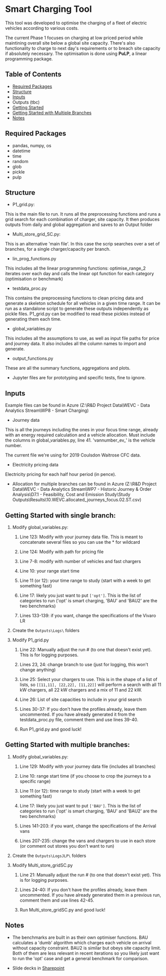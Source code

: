 # Smart Charging Tool
This tool was developed to optimise the charging of a fleet of electric
vehicles according to various costs.

The current Phase 1 focuses on charging at low priced period while
maintining overall site below a global site capacity. There's also
functionality to charge to next day's requirements or to breach site
capacity if absolutely necessary. The optimisation is done using **PuLP**,
a linear programming package.

## Table of Contents

* [Required Packages](https://github.com/st-FPS/Smart_charging_prototypes#required-packages)
* [Structure](https://github.com/st-FPS/Smart_charging_prototypes#structure)
* [Inputs](https://github.com/st-FPS/Smart_charging_prototypes#inputs)
* Outputs (tbc)
* [Getting Started](https://github.com/st-FPS/Smart_charging_prototypes#getting-started-with-single-branch)
* [Getting Started with Multiple Branches](https://github.com/st-FPS/Smart_charging_prototypes#getting-started-with-multiple-branches)
* [Notes](https://github.com/st-FPS/Smart_charging_prototypes#notes)

## Required Packages
- pandas, numpy, os
- datetime
- time
- random
- glob
- pickle
- pulp

## Structure

- P1_grid.py:

This is the main file to run. It runs all the preprocessing functions
and runs a grid search for each combination of charger, site capacity.
It then produces outputs from daily and global aggregation and saves to
an Output folder

- Multi_store_grid_SC.py:

This is an alternative 'main file'. In this case the scrip searches
over a set of branches, for a single charger/capacity per branch.

- lin_prog_functions.py

This includes all the linear programming functions:
optimise_range_2 iterates over each day and calls the linear opt
function for each category (optimisation or benchmark)

- testdata_proc.py

This contains the preprocessing functions to clean pricing data and
generate a skeleton schedule for all vehicles in a given time range.
It can be run as a standalone script to generate these outputs
independently as pickle files. P1_grid.py can be modified to read these
pickles instead of generating them each time.

- global_variables.py

This includes all the assumptions to use, as well as input file paths
for price and journey data. It also includes all the column names to
import and generate.

- output_functions.py

These are all the summary functions, aggregations and plots.

- Jupyter files are for prototyping and specific tests, fine to ignore.

## Inputs
Example files can be found in Azure (Z:\R&D Project Data\WEVC - Data Analytics Stream\WP8 - Smart Charging)

- Journey data

This is all the journeys including the ones in your focus time range,
already with an energy required calculation and a vehicle allocation.
Must include the columns in global_variables.py, line 41.
'vannumber_ev_' is the vehicle number.

The current file we're using for 2019 Coulsdon Waitrose CFC data.

- Electricity pricing data

Electricity pricing for each half hour period (in pence).

- Allocation for multiple branches can be found in Azure (Z:\R&D Project Data\WEVC - Data Analytics Stream\WP7 - Historic Journey & Order Analysis\D7.1 - Feasibility, Cost and Emission Study\Study Outputs\Results\10.WEVC.allocated_journeys_focus.02.ST.csv)

## Getting Started with single branch:

1) Modify global_variables.py:

    1) Line 123: Modify with your journey data file. This is meant to
       concatenate several files so you can use the * for wildcard

    1) Line 124: Modify with path for pricing file

    2) Line 7-8: modify with number of vehicles and fast chargers

    3) Line 10: your range start time

    4) Line 11 (or 12): your time range to study (start with a week to get something fast)

    5) Line 17: likely you just want to put `['opt']`. This is the list of categories to run ('opt' is smart charging, 'BAU' and 'BAU2' are the two benchmarks)

    6) Lines 133-139: if you want, change the specifications of the Vivaro LR

2) Create the `Outputs\Logs\` folders

3) Modify P1_grid.py

    1) Line 22: Manually adjust the run # (to one that doesn't exist yet). This is for logging purposes.

    2) Lines 23, 24: change branch to use (just for logging, this won't change anything)

    3) Line 25: Select your chargers to use. This is in the shape of a
   list of lists, so `[[11,11], [22,22], [11,22]]` will perform a search
   with all 11 kW chargers, all 22 kW chargers and a mix of 11 and 22 kW.

    1) Line 26: List of site capacities to include in your grid search

    2) Lines 30-37: If you don't have the profiles already, leave them
   uncommented. If you have already generated it from the
   testdata_proc.py file, comment them and use lines 39-40.

    1) Run P1_grid.py and good luck!

## Getting Started with multiple branches:

1) Modify global_variables.py:

    1) Line 129: Modify with your journey data file (includes all branches)

    2) Line 10: range start time (if you choose to crop the journeys to a specific range)

    3) Line 11 (or 12): time range to study (start with a week to get something fast)

    4) Line 17: likely you just want to put `['BAU']`. This is the list of categories to run ('opt' is smart charging, 'BAU' and 'BAU2' are the two benchmarks)

    5) Lines 141-203: if you want, change the specifications of the Arrival vans
    6) Lines 207-235: change the vans and chargers to use in each store (or comment out stores you don't want to run)

2) Create the `Outputs\LogsJLP\` folders

3) Modify Multi_store_gridSC.py

    1) Line 21: Manually adjust the run # (to one that doesn't exist yet). This is for logging purposes.

    2) Lines 24-40: If you don't have the profiles already, leave them
   uncommented. If you have already generated them in a previous run, comment them and use lines 42-45.

    1) Run Multi_store_gridSC.py and good luck!

## Notes
- The benchmarks are built in as their own optimiser functions. BAU
calculates a 'dumb' algorithm which charges each vehicle on arrival
without capacity constraint. BAU2 is similar but obeys site capacity
limit. Both of them are less relevant in recent iterations so you
likely just want to run the 'opt' case and get a general benchmark for
comparison.

- Slide decks in [Sharepoint](https://flexpowerltd.sharepoint.com/:f:/s/WEVCMFC/ErXbpxa-1YtKo6P5XfcKhhIB92Bj8NSUSW9O0Oc_36hyGQ?e=X2TiLs)

